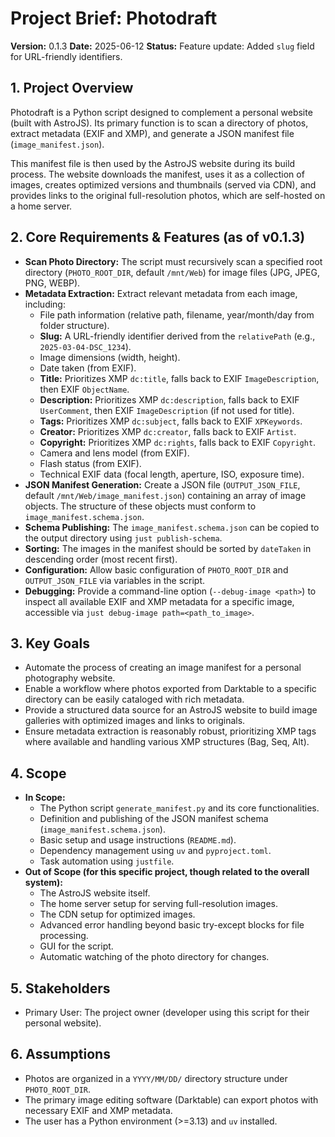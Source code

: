 # Project Brief: Photodraft

**Version:** 0.1.3
**Date:** 2025-06-12
**Status:** Feature update: Added `slug` field for URL-friendly identifiers.

## 1. Project Overview

Photodraft is a Python script designed to complement a personal website (built with AstroJS). Its primary function is to scan a directory of photos, extract metadata (EXIF and XMP), and generate a JSON manifest file (`image_manifest.json`).

This manifest file is then used by the AstroJS website during its build process. The website downloads the manifest, uses it as a collection of images, creates optimized versions and thumbnails (served via CDN), and provides links to the original full-resolution photos, which are self-hosted on a home server.

## 2. Core Requirements & Features (as of v0.1.3)

*   **Scan Photo Directory:** The script must recursively scan a specified root directory (`PHOTO_ROOT_DIR`, default `/mnt/Web`) for image files (JPG, JPEG, PNG, WEBP).
*   **Metadata Extraction:** Extract relevant metadata from each image, including:
    *   File path information (relative path, filename, year/month/day from folder structure).
    *   **Slug:** A URL-friendly identifier derived from the `relativePath` (e.g., `2025-03-04-DSC_1234`).
    *   Image dimensions (width, height).
    *   Date taken (from EXIF).
    *   **Title:** Prioritizes XMP `dc:title`, falls back to EXIF `ImageDescription`, then EXIF `ObjectName`.
    *   **Description:** Prioritizes XMP `dc:description`, falls back to EXIF `UserComment`, then EXIF `ImageDescription` (if not used for title).
    *   **Tags:** Prioritizes XMP `dc:subject`, falls back to EXIF `XPKeywords`.
    *   **Creator:** Prioritizes XMP `dc:creator`, falls back to EXIF `Artist`.
    *   **Copyright:** Prioritizes XMP `dc:rights`, falls back to EXIF `Copyright`.
    *   Camera and lens model (from EXIF).
    *   Flash status (from EXIF).
    *   Technical EXIF data (focal length, aperture, ISO, exposure time).
*   **JSON Manifest Generation:** Create a JSON file (`OUTPUT_JSON_FILE`, default `/mnt/Web/image_manifest.json`) containing an array of image objects. The structure of these objects must conform to `image_manifest.schema.json`.
*   **Schema Publishing:** The `image_manifest.schema.json` can be copied to the output directory using `just publish-schema`.
*   **Sorting:** The images in the manifest should be sorted by `dateTaken` in descending order (most recent first).
*   **Configuration:** Allow basic configuration of `PHOTO_ROOT_DIR` and `OUTPUT_JSON_FILE` via variables in the script.
*   **Debugging:** Provide a command-line option (`--debug-image <path>`) to inspect all available EXIF and XMP metadata for a specific image, accessible via `just debug-image path=<path_to_image>`.

## 3. Key Goals

*   Automate the process of creating an image manifest for a personal photography website.
*   Enable a workflow where photos exported from Darktable to a specific directory can be easily cataloged with rich metadata.
*   Provide a structured data source for an AstroJS website to build image galleries with optimized images and links to originals.
*   Ensure metadata extraction is reasonably robust, prioritizing XMP tags where available and handling various XMP structures (Bag, Seq, Alt).

## 4. Scope

*   **In Scope:**
    *   The Python script `generate_manifest.py` and its core functionalities.
    *   Definition and publishing of the JSON manifest schema (`image_manifest.schema.json`).
    *   Basic setup and usage instructions (`README.md`).
    *   Dependency management using `uv` and `pyproject.toml`.
    *   Task automation using `justfile`.
*   **Out of Scope (for this specific project, though related to the overall system):**
    *   The AstroJS website itself.
    *   The home server setup for serving full-resolution images.
    *   The CDN setup for optimized images.
    *   Advanced error handling beyond basic try-except blocks for file processing.
    *   GUI for the script.
    *   Automatic watching of the photo directory for changes.

## 5. Stakeholders

*   Primary User: The project owner (developer using this script for their personal website).

## 6. Assumptions

*   Photos are organized in a `YYYY/MM/DD/` directory structure under `PHOTO_ROOT_DIR`.
*   The primary image editing software (Darktable) can export photos with necessary EXIF and XMP metadata.
*   The user has a Python environment (>=3.13) and `uv` installed.

